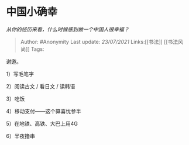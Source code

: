 # 中国小确幸
*从你的经历来看，什么时候感到做一个中国人很幸福？*

> Author: #Anonymity
> Last update: *23/07/2021* 
> Links:[[书法]] [[书法风尚]]
> Tags:  



谢邀。

1）写毛笔字

2）阅读古文 / 看日文 / 读韩语

3）吃饭

4）移动支付——这个算喜忧参半

5）在地铁、高铁、大巴上用4G

6）半夜撸串




